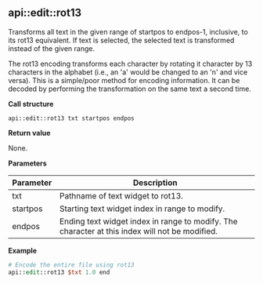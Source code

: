 ## api::edit::rot13

Transforms all text in the given range of startpos to endpos-1, inclusive, to its rot13 equivalent.  If text is selected, the selected text is transformed instead of the given range.

The rot13 encoding transforms each character by rotating it character by 13 characters in the alphabet (i.e., an 'a' would be changed to an 'n' and vice versa). This is a simple/poor method for encoding information. It can be decoded by performing the transformation on the same text a second time.

**Call structure**

`api::edit::rot13 txt startpos endpos`

**Return value**

None.

**Parameters**

| Parameter | Description |
| - | - |
| txt | Pathname of text widget to rot13. |
| startpos | Starting text widget index in range to modify. |
| endpos | Ending text widget index in range to modify. The character at this index will not be modified. |

**Example**

```Tcl
# Encode the entire file using rot13
api::edit::rot13 $txt 1.0 end
```
